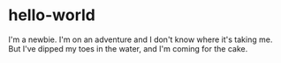 # hello-world
I'm a newbie.
I'm on an adventure and I don't know where it's taking me. But I've dipped my toes in the water, and I'm coming for the cake.
